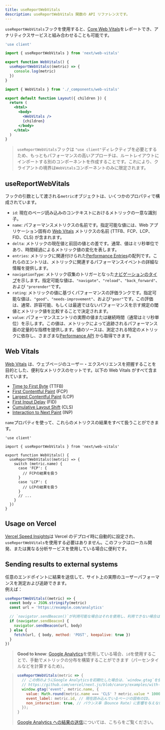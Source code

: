 ```yaml
---
title: useReportWebVitals
description: useReportWebVitals 関数の API リファレンスです。
---
```


`useReportWebVitals`フックを使用すると、[Core Web Vitals](https://web.dev/vitals/)をレポートでき、アナリティクスサービスと組み合わせることも可能です。

```jsx title="app/_components/web-vitals.js"
'use client'

import { useReportWebVitals } from 'next/web-vitals'

export function WebVitals() {
  useReportWebVitals((metric) => {
    console.log(metric)
  })
}
```

```jsx title="app/layout.js"
import { WebVitals } from './_components/web-vitals'

export default function Layout({ children }) {
  return (
    <html>
      <body>
        <WebVitals />
        {children}
      </body>
    </html>
  )
}
```

> `useReportWebVitals`フックは `"use client"`ディレクティブを必要とするため、もっともパフォーマンスの高いアプローチは、ルートレイアウトにインポートする別のコンポーネントを作成することです。これにより、クライアントの境界は`WebVitals`コンポーネントのみに限定されます。

## useReportWebVitals

フックの引数として渡される`metric`オブジェクトは、いくつかのプロパティで構成されています。

- `id`: 現在のページ読み込みのコンテキストにおけるメトリックの一意な識別子。
- `name`: パフォーマンスメトリクスの名前です。指定可能な値には、Web アプリケーション固有の [Web Vitals](#web-vitals) メトリクスの名前 (TTFB、FCP、LCP、FID、CLS) が含まれます。
- `delta`: メトリックの現在値と前回の値との差です。通常、値はミリ秒単位であり、時間経過によるメトリック値の変化を表します。
- `entries`: メトリックに関連付けられた[Performance Entries](https://developer.mozilla.org/en-US/docs/Web/API/PerformanceEntry)の配列です。これらのエントリは、メトリックに関連するパフォーマンスイベントの詳細な情報を提供します。
- `navigationType`: メトリック収集のトリガーとなった[ナビゲーションのタイプ](https://developer.mozilla.org/en-US/docs/Web/API/PerformanceNavigationTiming/type)を示します。指定可能な値は、`"navigate"`、`"reload"`、`"back_forward"`、および `"prerender"`です。
- `rating`: メトリックの値に基づくパフォーマンスの評価ランクです。指定可能な値は、`"good"`、`"needs-improvement"`、および`"poor"`です。この評価は、通常、許容可能、もしくは最適ではないパフォーマンスを示す規定の閾値とメトリック値を比較することで決定されます。
- `value`: パフォーマンスエントリの実際の値または継続時間（通常はミリ秒単位）を示します。この値は、メトリックによって追跡されるパフォーマンス面の定量的な指標を提供します。値のソースは、測定される特定のメトリックに依存し、さまざまな[Performance API](https://developer.mozilla.org/en-US/docs/Web/API/Performance_API) から取得できます。

## Web Vitals

[Web Vitals](https://web.dev/vitals/) は、ウェブページのユーザー・エクスペリエンスを把握することを目的とした、便利なメトリクスのセットです。以下の Web Vitals がすべて含まれています。

- [Time to First Byte](https://developer.mozilla.org/en-US/docs/Glossary/Time_to_first_byte) (TTFB)
- [First Contentful Paint](https://developer.mozilla.org/en-US/docs/Glossary/First_contentful_paint) (FCP)
- [Largest Contentful Paint](https://web.dev/lcp/) (LCP)
- [First Input Delay](https://web.dev/fid/) (FID)
- [Cumulative Layout Shift](https://web.dev/cls/) (CLS)
- [Interaction to Next Paint](https://web.dev/inp/) (INP)

`name`プロパティを使って、これらのメトリクスの結果をすべて扱うことができます。

```tsx title="app/components/web-vitals.tsx"
'use client'

import { useReportWebVitals } from 'next/web-vitals'

export function WebVitals() {
  useReportWebVitals((metric) => {
    switch (metric.name) {
      case 'FCP': {
        // FCPの結果を扱う
      }
      case 'LCP': {
        // LCPの結果を扱う
      }
      // ...
    }
  })
}
```

## Usage on Vercel

[Vercel Speed Insights](https://vercel.com/docs/concepts/speed-insights)は Vercel のデプロイ時に自動的に設定され、`useReportWebVitals`を使用する必要はありません。このフックはローカル開発、または異なる分析サービスを使用している場合に便利です。

## Sending results to external systems

任意のエンドポイントに結果を送信して、サイト上の実際のユーザーパフォーマンスを測定および追跡できます。  
例えば：

```js
useReportWebVitals((metric) => {
  const body = JSON.stringify(metric)
  const url = 'https://example.com/analytics'

  // `navigator.sendBeacon()`が利用可能な場合はそれを使用し、利用できない場合は`fetch()`にフォールバックします。
  if (navigator.sendBeacon) {
    navigator.sendBeacon(url, body)
  } else {
    fetch(url, { body, method: 'POST', keepalive: true })
  }
})
```

> **Good to know**: [Google Analytics](https://analytics.google.com/analytics/web/)を使用している場合、`id`を使用することで、手動でメトリックの分布を構築することができます（パーセンタイルなどを計算するため）。

> ```js
> useReportWebVitals(metric => {
>   // この例のようにGoogle Analyticsを初期化した場合は、`window.gtag`を使用します。
>   // https://github.com/vercel/next.js/blob/canary/examples/with-google-analytics/pages/_app.js
>   window.gtag('event', metric.name, {
>     value: Math.round(metric.name === 'CLS' ? metric.value * 1000 : metric.value), // 値は整数でなければなりません。
>     event_label: metric.id, // 現在読み込んでいるページの固有のID。
>     non_interaction: true, // バウンス率（Bounce Rate）に影響を与えないようにする。
>   });
> }
> ```
>
> [Google Analytics への結果の送信](https://github.com/GoogleChrome/web-vitals#send-the-results-to-google-analytics)については、こちらをご覧ください。
